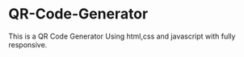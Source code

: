 # QR-Code-Generator
This is a QR Code Generator Using html,css and javascript with fully responsive.
